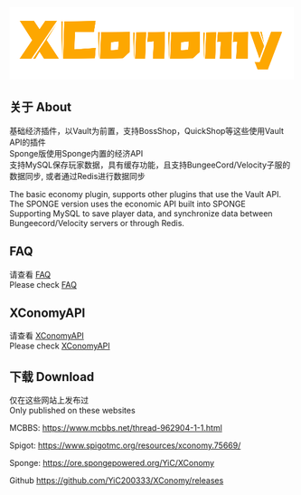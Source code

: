 ![img.png](img.png)
## 关于 About
基础经济插件，以Vault为前置，支持BossShop，QuickShop等这些使用Vault API的插件  
Sponge版使用Sponge内置的经济API  
支持MySQL保存玩家数据，具有缓存功能，且支持BungeeCord/Velocity子服的数据同步, 或者通过Redis进行数据同步


The basic economy plugin, supports other plugins that use the Vault API.  
The SPONGE version uses the economic API built into SPONGE  
Supporting MySQL to save player data, and synchronize data between Bungeecord/Velocity servers or through Redis.

## FAQ
请查看 [FAQ](https://github.com/YiC200333/XConomy/blob/master/FAQ/Chinese.md)  
Please check [FAQ](https://github.com/YiC200333/XConomy/blob/master/FAQ/English.md)

## XConomyAPI
请查看 [XConomyAPI](https://github.com/YiC200333/XConomyAPI)  
Please check [XConomyAPI](https://github.com/YiC200333/XConomyAPI)

## 下载 Download
仅在这些网站上发布过  
Only published on these websites

MCBBS: https://www.mcbbs.net/thread-962904-1-1.html

Spigot: https://www.spigotmc.org/resources/xconomy.75669/

Sponge: https://ore.spongepowered.org/YiC/XConomy

Github https://github.com/YiC200333/XConomy/releases
